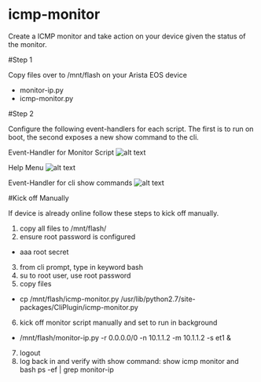 # icmp-monitor

Create a ICMP monitor and take action on your device given the status of the monitor.

#Step 1

Copy files over to /mnt/flash on your Arista EOS device
 - monitor-ip.py
 - icmp-monitor.py

#Step 2

Configure the following event-handlers for each script. The first is to run on boot, the second exposes a new show command to the cli.

Event-Handler for Monitor Script
![alt text](https://github.com/mtharpie/vagrant_leaf_spine/blob/master/event-monitor-script.png)

Help Menu
![alt text](https://github.com/mtharpie/vagrant_leaf_spine/blob/master/help-menu.png)

Event-Handler for cli show commands
![alt text](https://github.com/mtharpie/vagrant_leaf_spine/blob/master/event-monitor-show.png)

   
#Kick off Manually

If device is already online follow these steps to kick off manually.

1. copy all files to /mnt/flash/
2. ensure root password is configured
 - aaa root secret <secret>
3. from cli prompt, type in keyword bash
4. su to root user, use root password
5. copy files
 - cp /mnt/flash/icmp-monitor.py /usr/lib/python2.7/site-packages/CliPlugin/icmp-monitor.py
6. kick off monitor script manually and set to run in background
 - /mnt/flash/monitor-ip.py -r 0.0.0.0/0 -n 10.1.1.2 -m 10.1.1.2 -s et1 &
7. logout
8. log back in and verify with show command: show icmp monitor and bash ps -ef | grep monitor-ip


